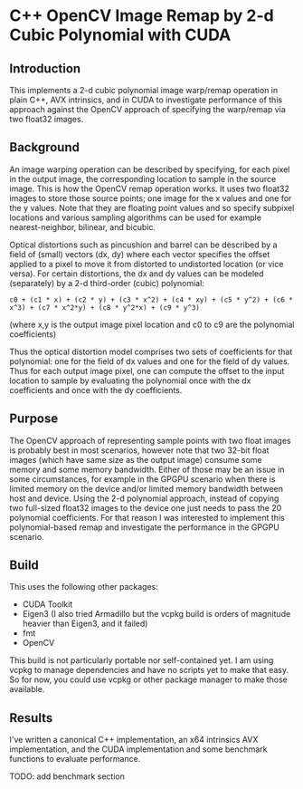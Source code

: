 # C++ OpenCV Image Remap by 2-d Cubic Polynomial with CUDA

## Introduction
This implements a 2-d cubic polynomial image warp/remap operation in plain C++, AVX intrinsics, and in CUDA to investigate performance of this approach against the OpenCV approach of specifying the warp/remap via two float32 images.

## Background
An image warping operation can be described by specifying, for each pixel in the output image, the corresponding location to sample in the source image. This is how the OpenCV remap operation works. It uses two float32 images to store those source points; one image for the x values and one for the y values. Note that they are floating point values and so specify subpixel locations and various sampling algorithms can be used for example nearest-neighbor, bilinear, and bicubic.

Optical distortions such as pincushion and barrel can be described by a field of (small) vectors (dx, dy) where each vector specifies the offset applied to a pixel to move it from distorted to undistorted location (or vice versa). For certain distortions, the dx and dy values can be modeled (separately) by a 2-d third-order (cubic) polynomial:

    c0 + (c1 * x) + (c2 * y) + (c3 * x^2) + (c4 * xy) + (c5 * y^2) + (c6 * x^3) + (c7 * x^2*y) + (c8 * y^2*x) + (c9 * y^3)

(where x,y is the output image pixel location and c0 to c9 are the polynomial coefficients)

Thus the optical distortion model comprises two sets of coefficients for that polynomial: one for the field of dx values and one for the field of dy values. Thus for each output image pixel, one can compute the offset to the input location to sample by evaluating the polynomial once with the dx coefficients and once with the dy coefficients.

## Purpose
The OpenCV approach of representing sample points with two float images is probably best in most scenarios, however note that two 32-bit float images (which have same size as the output image) consume some memory and some memory bandwidth. Either of those may be an issue in some circumstances, for example in the GPGPU scenario when there is limited memory on the device and/or limited memory bandwidth between host and device. Using the 2-d polynomial approach, instead of copying two full-sized float32 images to the device one just needs to pass the 20 polynomial coefficients. For that reason I was interested to implement this polynomial-based remap and investigate the performance in the GPGPU scenario.

## Build
This uses the following other packages:
* CUDA Toolkit
* Eigen3 (I also tried Armadillo but the vcpkg build is orders of magnitude heavier than Eigen3, and it failed)
* fmt
* OpenCV

This build is not particularly portable nor self-contained yet. I am using vcpkg to manage dependencies and have no scripts yet to make that easy. So for now, you could use vcpkg or other package manager to make those available.

## Results
I've written a canonical C++ implementation, an x64 intrinsics AVX implementation, and the CUDA implementation and some benchmark functions to evaluate performance.

TODO: add benchmark section
